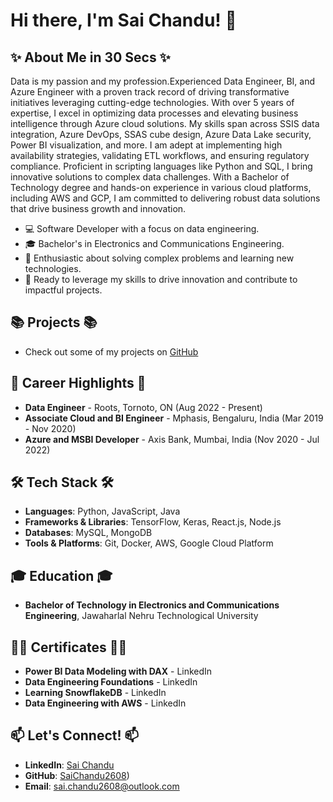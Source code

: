 # Hi there, I'm Sai Chandu! 👋

## **✨ About Me in 30 Secs ✨**

Data is my passion and my profession.Experienced Data Engineer, BI, and Azure Engineer with a proven track record of driving transformative initiatives leveraging cutting-edge technologies. With over 5 years of expertise, I excel in optimizing data processes and elevating business intelligence through Azure cloud solutions. My skills span across SSIS data integration, Azure DevOps, SSAS cube design, Azure Data Lake security, Power BI visualization, and more. I am adept at implementing high availability strategies, validating ETL workflows, and ensuring regulatory compliance. Proficient in scripting languages like Python and SQL, I bring innovative solutions to complex data challenges. With a Bachelor of Technology degree and hands-on experience in various cloud platforms, including AWS and GCP, I am committed to delivering robust data solutions that drive business growth and innovation.

- 💻 Software Developer with a focus on data engineering.
- 🎓 Bachelor's in Electronics and Communications Engineering.
- 🌟 Enthusiastic about solving complex problems and learning new technologies.
- 🚀 Ready to leverage my skills to drive innovation and contribute to impactful projects.

## **📚 Projects 📚**
- Check out some of my projects on [GitHub](https://github.com/SaiChandu2608)

## **💼 Career Highlights 💼**
- **Data Engineer** - Roots, Tornoto, ON (Aug 2022 - Present)
- **Associate Cloud and BI Engineer** - Mphasis, Bengaluru, India (Mar 2019 - Nov 2020)
- **Azure and MSBI Developer** - Axis Bank, Mumbai, India (Nov 2020 - Jul 2022)

## **🛠️ Tech Stack 🛠️**
- **Languages**: Python, JavaScript, Java
- **Frameworks & Libraries**: TensorFlow, Keras, React.js, Node.js
- **Databases**: MySQL, MongoDB
- **Tools & Platforms**: Git, Docker, AWS, Google Cloud Platform

## **🎓 Education 🎓**
- **Bachelor of Technology in Electronics and Communications Engineering**, Jawaharlal Nehru Technological University
## **👨‍💼 Certificates 👨‍💼**
- **Power BI Data Modeling with DAX** - LinkedIn 
- **Data Engineering Foundations** - LinkedIn
- **Learning SnowflakeDB** - LinkedIn
- **Data Engineering with AWS** - LinkedIn

## **📫 Let's Connect! 📫**
- **LinkedIn**: [Sai Chandu](https://www.linkedin.com/in/sai-chandu-400580296/)
- **GitHub**: [SaiChandu2608](https://github.com/SaiChandu2608))
- **Email**: sai.chandu2608@outlook.com

